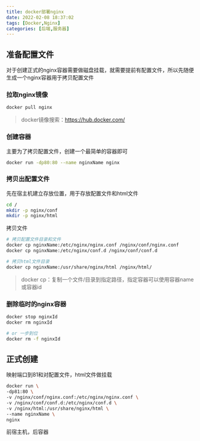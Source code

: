 ```yaml
---
title: docker部署nginx
date: 2022-02-08 18:37:02
tags: [Docker,Nginx]
categories: [后端,服务器]
---
```


## 准备配置文件

对于创建正式的nginx容器需要做磁盘挂载，就需要提前有配置文件，所以先随便生成一个nginx容器用于拷贝配置文件

### 拉取nginx镜像

```bash
docker pull nginx
```

> docker镜像搜索：https://hub.docker.com/

### 创建容器

主要为了拷贝配置文件，创建一个最简单的容器即可

```bash
docker run -dp80:80 --name nginxName nginx
```

### 拷贝出配置文件

先在宿主机建立存放位置，用于存放配置文件和html文件

```bash
cd /
mkdir -p nginx/conf
mkdir -p nginx/html
```
拷贝文件

```bash
# 拷贝配置文件目录和文件
docker cp nginxName:/etc/nginx/nginx.conf /nginx/conf/nginx.conf
docker cp nginxName:/etc/nginx/conf.d /nginx/conf/conf.d

# 拷贝html文件目录
docker cp nginxName:/usr/share/nginx/html /nginx/html/
```

> docker cp：复制一个文件/目录到指定路径，指定容器可以使用容器name或容器id

### 删除临时的nginx容器

```bash
docker stop nginxId
docker rm nginxId

# or 一步到位
docker rm -f nginxId
```

## 正式创建

映射端口到81和对配置文件，html文件做挂载

```bash
docker run \
-dp81:80 \
-v /nginx/conf/nginx.conf:/etc/nginx/nginx.conf \
-v /nginx/conf/conf.d:/etc/nginx/conf.d \
-v /nginx/html:/usr/share/nginx/html \
--name nginxName \
nginx
```

前宿主机，后容器

